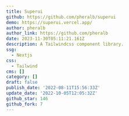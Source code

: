 ```yaml
---
title: Superui
github: https://github.com/pheralb/superui
demo: https://superui.vercel.app/
author: pheralb
author_link: https://github.com/pheralb
date: 2023-11-30T05:11:21.161Z
description: A Tailwindcss component library.
ssg:
  - Nextjs
css:
  - Tailwind
cms: []
category: []
draft: false
publish_date: '2022-08-11T15:56:33Z'
update_date: '2022-10-05T12:05:32Z'
github_star: 146
github_fork: 7
---
```

